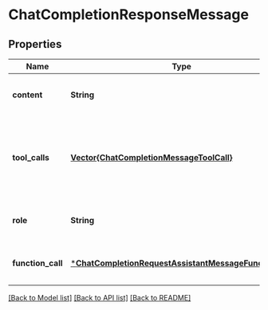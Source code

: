 # ChatCompletionResponseMessage


## Properties
Name | Type | Description | Notes
------------ | ------------- | ------------- | -------------
**content** | **String** | The contents of the message. | [default to nothing]
**tool_calls** | [**Vector{ChatCompletionMessageToolCall}**](ChatCompletionMessageToolCall.md) | The tool calls generated by the model, such as function calls. | [optional] [default to nothing]
**role** | **String** | The role of the author of this message. | [default to nothing]
**function_call** | [***ChatCompletionRequestAssistantMessageFunctionCall**](ChatCompletionRequestAssistantMessageFunctionCall.md) |  | [optional] [default to nothing]


[[Back to Model list]](../README.md#models) [[Back to API list]](../README.md#api-endpoints) [[Back to README]](../README.md)


